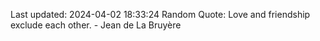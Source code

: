 Last updated: 2024-04-02 18:33:24
Random Quote: Love and friendship exclude each other. - Jean de La Bruyère
